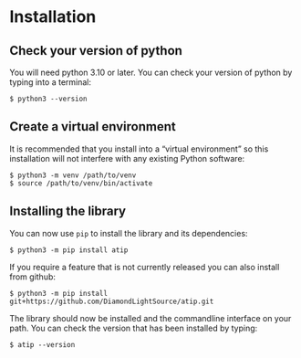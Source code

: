 # Installation

## Check your version of python

You will need python 3.10 or later. You can check your version of python by
typing into a terminal:

```
$ python3 --version
```

## Create a virtual environment

It is recommended that you install into a “virtual environment” so this
installation will not interfere with any existing Python software:

```
$ python3 -m venv /path/to/venv
$ source /path/to/venv/bin/activate
```

## Installing the library

You can now use `pip` to install the library and its dependencies:

```
$ python3 -m pip install atip
```

If you require a feature that is not currently released you can also install
from github:

```
$ python3 -m pip install git+https://github.com/DiamondLightSource/atip.git
```

The library should now be installed and the commandline interface on your path.
You can check the version that has been installed by typing:

```
$ atip --version
```
